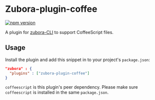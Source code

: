 # Zubora-plugin-coffee

[![npm version](https://badge.fury.io/js/zubora-plugin-coffee.svg)](https://badge.fury.io/js/zubora-plugin-coffee)

A plugin for [zubora-CLI](https://www.npmjs.com/package/zubora-cli) to support CoffeeScript files.

## Usage

Install the plugin and add this snippet in to your project's `package.json`:

```json
"zubora" : {
  "plugins" : ["zubora-plugin-coffee"]
}
```

`coffeescript` is this plugin's peer dependency. Please make sure `coffeescript` is installed in the same `package.json`.
